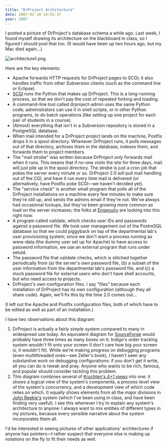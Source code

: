 ```yaml
---
title: "DrProject Architecture"
date: 2007-02-10 14:55:37
year: 2007
---
```

I posted a picture of DrProject's database schema a while ago.  Last week, I found myself drawing its architecture on the blackboard in class, so I figured I should post that too.  (It would have been up two hours ago, but my Mac died again…)

<img alt="architecture1.png" src="{{'/files/2007/02/architecture1.png' | relative_url}}" class="centered">

Here are the key elements:
<ul>
  <li>Apache forwards HTTP requests for DrProject pages to SCGI; it also handles traffic from other Subversion clients (such as the command line or Eclipse).</li>
  <li><a href="http://www.mems-exchange.org/software/scgi/">SCGI</a> runs the Python that makes up DrProject.  This is a long-running process, so that we don't pay the cost of repeated forking and loading.</li>
  <li>A command-line tool called drproject-admin uses the same Python code; administrators can use it in shell scripts, or in other Python programs, to do batch operations (like setting up one project for each pair of students in a course).</li>
  <li>(Almost) everything that isn't in a Subversion repository is stored in a PostgreSQL database.</li>
  <li>When mail intended for a DrProject project lands on the machine, Postfix drops it in a spool directory.  Whenever DrProject runs, it pulls messages out of that directory, archives them in the database, indexes them, and forwards them to project members.</li>
  <li>The "mail strobe" was written because DrProject <em>only</em> forwards mail when it runs. This means that if no-one visits the site for three days, mail will just pile up in the spool directory.  The strobe is just a cron job that pokes the server every minute or so.  DrProject 2.0 will pull mail handling out of the CGI, and have it run every time mail is delivered (or alternatively, have Postfix poke SCGI—we haven't decided yet).</li>
  <li>The "service check" is another small program that polls all of the DrProject installations on a machine every few minutes to make sure they're still up, and sends the admins email if they're not.  We've always had occasional lockups, but they've been growing more common as load on the server increases; the folks at <a href="http://www.engcorp.com">Engenuity</a> are looking into this right now.</li>
  <li>A program called validate, which checks user IDs and passwords against a password file.  We took user management out of the PostreSQL database so that we could piggyback on top of the departmental lab's user provisioning system; since we don't want a process running as www-data (the dummy user set up for Apache) to have access to password information, we use an external program that runs under setuid.</li>
  <li>The password file that validate checks, which is stitched together periodically from (a) the server's own password file, (b) a subset of the user information from the departmental lab's password file, and (c) a mock password file for external users who don't have shell accounts, but who need access to projects.</li>
  <li>DrProject's own configuration files.  I say "files" because each installation of DrProject has its own configuration (although they all share code).  Again, we'll fix this by the time 2.0 comes out…</li>
</ul>
(I left out the Apache and Postfix configuration files, both of which have to be edited as well as part of an installation.)

I have two observations about this diagram:
<ol>
  <li>DrProject is actually a fairly simple system compared to many in widespread use today.  An equivalent diagram for <a href="http://www.sf.net">SourceForge</a> would probably have three times as many boxes on it; Indigo's order tracking system wouldn't fit onto your screen (I don't care how big your screen is, it wouldn't fit).  While we're making progress on debugging programs (even multithreaded ones—see Zeller's book), I haven't seen any substantive work on debugging configurations: if you don't get it write, all you can do is tweak and pray.  Anyone who wants to be rich, famous, and popular should consider tackling this problem.</li>
  <li>This diagram combines several of <a href="http://www.win.tue.nl/~mchaudro/sa2004/Kruchten4+1.pdf">Kruchten's 4+1 views</a> into one: it shows a logical view of the system's components, a process-level view of the system's concurrency, and a development view of which code relies on which. It equally shows elements from all the major divisions in <a href="http://www.softwarepractice.org/">John Reekie's</a> system (which I've been using in class, and have been finding very useful).  I see this whenever I try to explain any system's architecture to anyone: I always want to mix entities of different types in my pictures, because every sensible narrative about the system incorporates them all.</li>
</ol>
I'd be interested in seeing pictures of other applications' architectures if anyone has pointers—I rather suspect that everyone else is making up notations on the fly to fit their needs as well.

